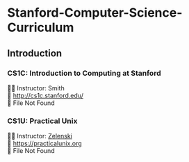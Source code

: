 # Stanford-Computer-Science-Curriculum
## Introduction
### CS1C: Introduction to Computing at Stanford
🧑‍🏫 Instructor: Smith  
🔗 http://cs1c.stanford.edu/  
📄 File Not Found  
### CS1U: Practical Unix
🧑‍🏫 Instructor: [Zelenski](http://cs.stanford.edu/~zelenski)  
🔗 https://practicalunix.org  
📄 File Not Found  
